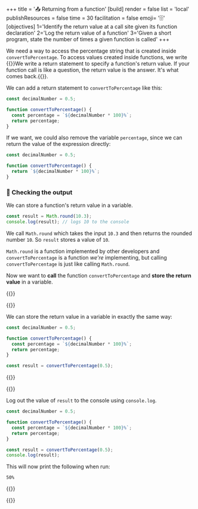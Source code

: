 +++
title = '📤 Returning from a function'
[build]
    render = false
    list = 'local'
    publishResources = false
time = 30
facilitation = false
emoji= '🗄️'
[objectives]
    1='Identify the return value at a call site given its function declaration'
    2='Log the return value of a function'
    3='Given a short program, state the number of times a given function is called'
+++

We need a way to access the percentage string that is created inside `convertToPercentage`. To access values created inside functions, we write {{<tooltip title="return statements">}}We write a return statement to specify a function's return value. If your function call is like a question, the return value is the answer. It's what comes back.{{</tooltip>}}.

We can add a return statement to `convertToPercentage` like this:

```js {linenos=table,hl_lines=["4-5"],linenostart=1}
const decimalNumber = 0.5;

function convertToPercentage() {
  const percentage = `${decimalNumber * 100}%`;
  return percentage;
}
```

If we want, we could also remove the variable `percentage`, since we can return the value of the expression directly:

```js {linenos=table,hl_lines=["4"],linenostart=1}
const decimalNumber = 0.5;

function convertToPercentage() {
  return `${decimalNumber * 100}%`;
}
```

### 🔎 Checking the output

We can store a function's return value in a variable.

```js
const result = Math.round(10.3);
console.log(result); // logs 10 to the console
```

We call `Math.round` which takes the input `10.3` and then returns the rounded number `10`. So `result` stores a value of `10`.

`Math.round` is a function implemented by other developers and `convertToPercentage` is a function _we're_ implementing, but calling `convertToPercentage` is just like calling `Math.round`.

Now we want to **call** the function `convertToPercentage` and **store the return value** in a variable.

{{<tabs name="checking output">}}

{{<tab name="Store the return value">}}

We can store the return value in a variable in exactly the same way:

```js {linenos=table,hl_lines=["7"],linenostart=1}
const decimalNumber = 0.5;

function convertToPercentage() {
  const percentage = `${decimalNumber * 100}%`;
  return percentage;
}

const result = convertToPercentage(0.5);
```

{{</tab>}}

{{<tab name="Log the return value">}}

Log out the value of `result` to the console using `console.log`.

```js {linenos=table,hl_lines=["8"],linenostart=1}
const decimalNumber = 0.5;

function convertToPercentage() {
  const percentage = `${decimalNumber * 100}%`;
  return percentage;
}

const result = convertToPercentage(0.5);
console.log(result);
```

This will now print the following when run:

```
50%
```

{{</tab>}}

{{</tabs>}}
